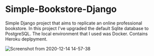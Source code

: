 # Simple-Bookstore-Django
Simple Django project that aims to replicate an online professional bookstore. In this project I've upgraded the default Sqlite database to PostgreSQL.
The local environment that I used was Docker. 
Contains Heroku deplpyment.


![Screenshot from 2020-12-14 14-57-38](https://user-images.githubusercontent.com/64662660/102123117-65198d80-3e3e-11eb-9d58-ee13e8864aa4.png)
